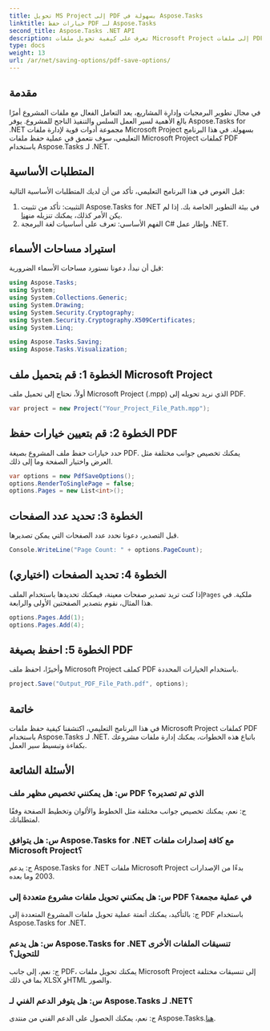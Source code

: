 ```yaml
---
title: تحويل MS Project إلى PDF بسهولة في Aspose.Tasks
linktitle: خيارات حفظ PDF لـ Aspose.Tasks
second_title: Aspose.Tasks .NET API
description: تعرف على كيفية تحويل ملفات Microsoft Project إلى ملفات PDF بسهولة باستخدام Aspose.Tasks لـ .NET. تعزيز سير عمل إدارة المشروع الخاص بك.
type: docs
weight: 13
url: /ar/net/saving-options/pdf-save-options/
---
```

## مقدمة
في مجال تطوير البرمجيات وإدارة المشاريع، يعد التعامل الفعال مع ملفات المشروع أمرًا بالغ الأهمية لسير العمل السلس والتنفيذ الناجح للمشروع. يوفر Aspose.Tasks for .NET مجموعة أدوات قوية لإدارة ملفات Microsoft Project بسهولة. في هذا البرنامج التعليمي، سوف نتعمق في عملية حفظ ملفات Microsoft Project كملفات PDF باستخدام Aspose.Tasks لـ .NET. 
## المتطلبات الأساسية
قبل الغوص في هذا البرنامج التعليمي، تأكد من أن لديك المتطلبات الأساسية التالية:
1.  التثبيت: تأكد من تثبيت Aspose.Tasks for .NET في بيئة التطوير الخاصة بك. إذا لم يكن الأمر كذلك، يمكنك تنزيله من[هنا](https://releases.aspose.com/tasks/net/).
2. الفهم الأساسي: تعرف على أساسيات لغة البرمجة C# وإطار عمل .NET.

## استيراد مساحات الأسماء
قبل أن نبدأ، دعونا نستورد مساحات الأسماء الضرورية:
```csharp
using Aspose.Tasks;
using System;
using System.Collections.Generic;
using System.Drawing;
using System.Security.Cryptography;
using System.Security.Cryptography.X509Certificates;
using System.Linq;

using Aspose.Tasks.Saving;
using Aspose.Tasks.Visualization;
```

## الخطوة 1: قم بتحميل ملف Microsoft Project
أولاً، نحتاج إلى تحميل ملف Microsoft Project (.mpp) الذي نريد تحويله إلى PDF.
```csharp
var project = new Project("Your_Project_File_Path.mpp");
```
## الخطوة 2: قم بتعيين خيارات حفظ PDF
حدد خيارات حفظ ملف المشروع بصيغة PDF. يمكنك تخصيص جوانب مختلفة مثل العرض واختيار الصفحة وما إلى ذلك.
```csharp
var options = new PdfSaveOptions();
options.RenderToSinglePage = false;
options.Pages = new List<int>();
```
## الخطوة 3: تحديد عدد الصفحات
قبل التصدير، دعونا نحدد عدد الصفحات التي يمكن تصديرها.
```csharp
Console.WriteLine("Page Count: " + options.PageCount);
```
## الخطوة 4: تحديد الصفحات (اختياري)
 إذا كنت تريد تصدير صفحات معينة، فيمكنك تحديدها باستخدام الملف`Pages` ملكية. في هذا المثال، نقوم بتصدير الصفحتين الأولى والرابعة.
```csharp
options.Pages.Add(1);
options.Pages.Add(4);
```
## الخطوة 5: احفظ بصيغة PDF
وأخيرًا، احفظ ملف Microsoft Project كملف PDF باستخدام الخيارات المحددة.
```csharp
project.Save("Output_PDF_File_Path.pdf", options);
```

## خاتمة
في هذا البرنامج التعليمي، اكتشفنا كيفية حفظ ملفات Microsoft Project كملفات PDF باستخدام Aspose.Tasks لـ .NET. باتباع هذه الخطوات، يمكنك إدارة ملفات مشروعك بكفاءة وتبسيط سير العمل.
## الأسئلة الشائعة
### س: هل يمكنني تخصيص مظهر ملف PDF الذي تم تصديره؟
ج: نعم، يمكنك تخصيص جوانب مختلفة مثل الخطوط والألوان وتخطيط الصفحة وفقًا لمتطلباتك.
### س: هل يتوافق Aspose.Tasks for .NET مع كافة إصدارات ملفات Microsoft Project؟
ج: يدعم Aspose.Tasks for .NET ملفات Microsoft Project بدءًا من الإصدارات 2003 وما بعده.
### س: هل يمكنني تحويل ملفات مشروع متعددة إلى PDF في عملية مجمعة؟
ج: بالتأكيد، يمكنك أتمتة عملية تحويل ملفات المشروع المتعددة إلى PDF باستخدام Aspose.Tasks for .NET.
### س: هل يدعم Aspose.Tasks for .NET تنسيقات الملفات الأخرى للتحويل؟
ج: نعم، إلى جانب PDF، يمكنك تحويل ملفات Microsoft Project إلى تنسيقات مختلفة بما في ذلك XLSX وHTML والصور.
### س: هل يتوفر الدعم الفني لـ Aspose.Tasks لـ .NET؟
 ج: نعم، يمكنك الحصول على الدعم الفني من منتدى Aspose.Tasks.[هنا](https://forum.aspose.com/c/tasks/15).
